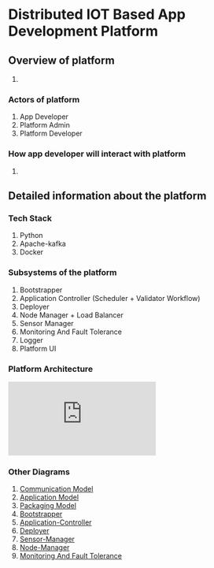# Distributed IOT Based App Development Platform


## Overview of platform
1. 


### Actors of platform
1. App Developer
2. Platform Admin
3. Platform Developer


### How app developer will interact with platform 
1. 


## Detailed information about the platform

### Tech Stack 
1. Python
2. Apache-kafka
3. Docker


### Subsystems of the platform
1. Bootstrapper
2. Application Controller (Scheduler + Validator Workflow)
3. Deployer
4. Node Manager + Load Balancer
5. Sensor Manager
6. Monitoring And Fault Tolerance
7. Logger
8. Platform UI


### Platform Architecture

![Platform Architecture](https://github.com/js141199/IOT-Platform/blob/main/Diagrams/Platform-Architechture.pdf)  


### Other Diagrams
1. [Communication Model]
2. [Application Model]
3. [Packaging Model]
4. [Bootstrapper]
5. [Application-Controller]
6. [Deployer]
7. [Sensor-Manager]
8. [Node-Manager]
9. [Monitoring And Fault Tolerance]

[Communication Model]: https://github.com/js141199/IOT-Platform/blob/main/Diagrams/Communication-Model.pdf
[Application Model]: https://github.com/js141199/IOT-Platform/blob/main/Diagrams/Application-Model.pdf
[Packaging Model]: https://github.com/js141199/IOT-Platform/blob/main/Diagrams/Packaging-Model.pdf
[Bootstrapper]: https://github.com/js141199/IOT-Platform/blob/main/Bootstrapper/Bootstrapper.drawio.png
[Application-Controller]: https://github.com/js141199/IOT-Platform/blob/main/Diagrams/Application-Controller.pdf
[Deployer]: https://github.com/js141199/IOT-Platform/blob/main/platform--deployer/Deployer_Sub_System.drawio.png
[Sensor-Manager]: https://github.com/js141199/IOT-Platform/blob/main/Diagrams/Sensor-Manager.pdf
[Node-Manager]: https://github.com/js141199/IOT-Platform/blob/main/Diagrams/Node-Manager.pdf
[Monitoring And Fault Tolerance]: https://github.com/js141199/IOT-Platform/blob/main/Diagrams/Monitoring%20And%20Fault-Tolerance.pdf
